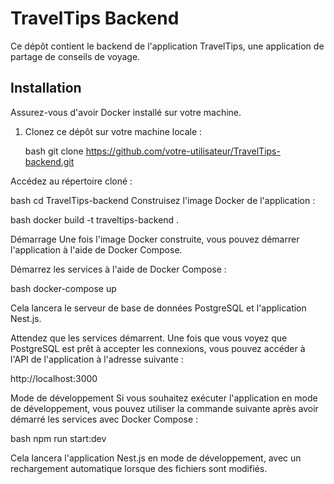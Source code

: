 # TravelTips Backend

Ce dépôt contient le backend de l'application TravelTips, une application de partage de conseils de voyage.

## Installation

Assurez-vous d'avoir Docker installé sur votre machine.

1. Clonez ce dépôt sur votre machine locale :

   bash
   git clone https://github.com/votre-utilisateur/TravelTips-backend.git

Accédez au répertoire cloné :

bash
cd TravelTips-backend
Construisez l'image Docker de l'application :

bash
docker build -t traveltips-backend .

Démarrage
Une fois l'image Docker construite, vous pouvez démarrer l'application à l'aide de Docker Compose.

Démarrez les services à l'aide de Docker Compose :

bash
docker-compose up

Cela lancera le serveur de base de données PostgreSQL et l'application Nest.js.

Attendez que les services démarrent. Une fois que vous voyez que PostgreSQL est prêt à accepter les connexions, vous pouvez accéder à l'API de l'application à l'adresse suivante :

http://localhost:3000

Mode de développement
Si vous souhaitez exécuter l'application en mode de développement, vous pouvez utiliser la commande suivante après avoir démarré les services avec Docker Compose :

bash
npm run start:dev

Cela lancera l'application Nest.js en mode de développement, avec un rechargement automatique lorsque des fichiers sont modifiés.
